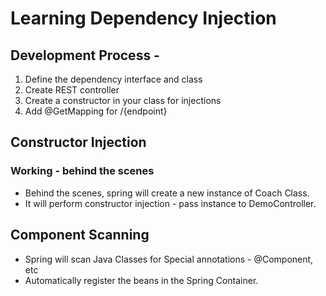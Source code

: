 # Learning Dependency Injection
## Development Process -
1. Define the dependency interface and class
2. Create REST controller
3. Create a constructor in your class for injections
4. Add @GetMapping for /{endpoint}

## Constructor Injection
### Working - behind the scenes
* Behind the scenes, spring will create a new instance of Coach Class.
* It will perform constructor injection - pass instance to DemoController.

## Component Scanning
* Spring will scan Java Classes for Special annotations - @Component, etc
* Automatically register the beans in the Spring Container.
